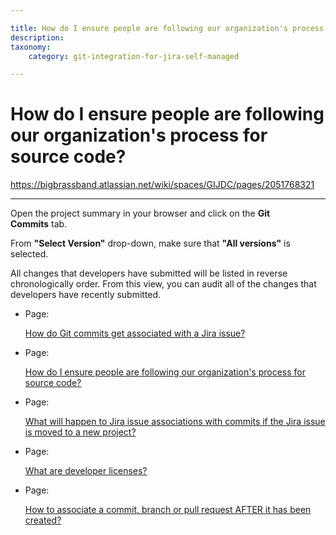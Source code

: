 ```yaml
---

title: How do I ensure people are following our organization's process for source code?
description:
taxonomy:
    category: git-integration-for-jira-self-managed

---
```


# How do I ensure people are following our organization's process for source code?

<https://bigbrassband.atlassian.net/wiki/spaces/GIJDC/pages/2051768321>

* * *

Open the project summary in your browser and click on the **Git Commits** tab.

From **"Select Version"** drop-down, make sure that **"All versions"** is selected.

All changes that developers have submitted will be listed in reverse chronologically order. From this view, you can audit all of the changes that developers have recently submitted.

*   Page:
    
    [How do Git commits get associated with a Jira issue?](/wiki/spaces/GIJDC/pages/2051571713)
    
*   Page:
    
    [How do I ensure people are following our organization's process for source code?](/wiki/spaces/GIJDC/pages/2051768321)
    
*   Page:
    
    [What will happen to Jira issue associations with commits if the Jira issue is moved to a new project?](/wiki/spaces/GIJDC/pages/2051014669)
    
*   Page:
    
    [What are developer licenses?](/wiki/spaces/GIJDC/pages/2051964929)
    
*   Page:
    
    [How to associate a commit, branch or pull request AFTER it has been created?](/wiki/spaces/GIJDC/pages/2062974977)